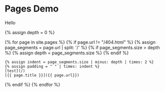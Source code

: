 # Pages Demo
Hello

<!-- Dynamic Sidebar -->

{% assign depth = 0 %}

{% for page in site.pages %}
  {% if page.url != "/404.html" %}
    {% assign page_segments = page.url | split: '/' %}
    {% if page_segments.size > depth %}
      {% assign depth = page_segments.size %}
    {% endif %}
    
    {% assign indent = page_segments.size | minus: depth | times: 2 %}
    {% assign padding = " " | times: indent %}
    [test](/)
    [{{ page.title }}]({{ page.url}})
  {% endif %}
{% endfor %}

<!-- End of Sidebar -->
